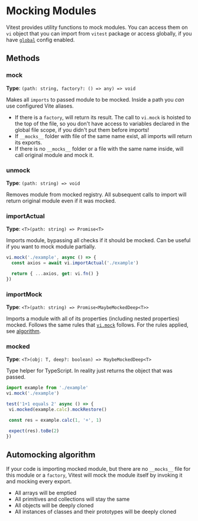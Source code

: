 # Mocking Modules

Vitest provides utility functions to mock modules. You can access them on `vi` object that you can import from `vitest` package or access globally, if you have [`global`](/config/#global) config enabled.

## Methods

### mock

**Type**: `(path: string, factory?: () => any) => void`

Makes all `imports` to passed module to be mocked. Inside a path you _can_ use configured Vite aliases.

- If there is a `factory`, will return its result. The call to `vi.mock` is hoisted to the top of the file,
so you don't have access to variables declared in the global file scope, if you didn't put them before imports!
- If `__mocks__` folder with file of the same name exist, all imports will return its exports.
- If there is no `__mocks__` folder or a file with the same name inside, will call original module and mock it.

### unmock

**Type**: `(path: string) => void`

Removes module from mocked registry. All subsequent calls to import will return original module even if it was mocked.

### importActual

**Type**: `<T>(path: string) => Promise<T>`

Imports module, bypassing all checks if it should be mocked. Can be useful if you want to mock module partially.

```ts
vi.mock('./example', async () => {
  const axios = await vi.importActual('./example')

  return { ...axios, get: vi.fn() }
})
 ```

### importMock

**Type**: `<T>(path: string) => Promise<MaybeMockedDeep<T>>`

Imports a module with all of its properties (including nested properties) mocked. Follows the same rules that [`vi.mock`](#mock) follows. For the rules applied, see [algorithm](#automockingalgorithm).

### mocked

**Type**: `<T>(obj: T, deep?: boolean) => MaybeMockedDeep<T>`

Type helper for TypeScript. In reality just returns the object that was passed.

```ts
import example from './example'
vi.mock('./example')

test('1+1 equals 2' async () => {
 vi.mocked(example.calc).mockRestore()

 const res = example.calc(1, '+', 1)

 expect(res).toBe(2)
})
```

## Automocking algorithm

If your code is importing mocked module, but there are no `__mocks__` file for this module or a `factory`, Vitest will mock the module itself by invoking it and mocking every export.

* All arrays will be emptied
* All primitives and collections will stay the same
* All objects will be deeply cloned
* All instances of classes and their prototypes will be deeply cloned